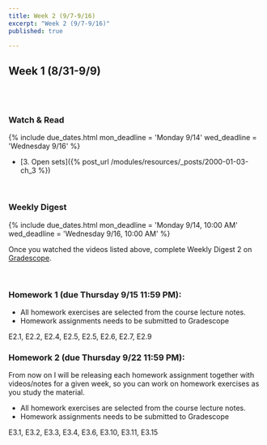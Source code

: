 ```yaml
---
title: Week 2 (9/7-9/16)
excerpt: "Week 2 (9/7-9/16)"
published: true

---
```


## Week 1 (8/31-9/9)

<br/>
<br/>


### Watch & Read

{% include due_dates.html
mon_deadline = 'Monday 9/14'
wed_deadline = 'Wednesday 9/16'
%}



* [3. Open sets]({% post_url /modules/resources/_posts/2000-01-03-ch_3 %})

<br/>

### Weekly Digest

{% include due_dates.html
mon_deadline = 'Monday 9/14, 10:00 AM'
wed_deadline = 'Wednesday 9/16, 10:00 AM'
%}

Once you watched the videos listed above, complete Weekly Digest 2 on [Gradescope](https://www.gradescope.com).

<br/>

### Homework 1 (due Thursday 9/15 11:59 PM):

* All homework exercises are selected from the course lecture notes.
* Homework assignments needs to be submitted to Gradescope

E2.1, E2.2, E2.4, E2.5, E2.5, E2.6, E2.7, E2.9


### Homework 2 (due Thursday 9/22 11:59 PM):

From now on I will be releasing each homework assignment together with videos/notes
for a given week, so you can work on homework exercises as you study the material.

* All homework exercises are selected from the course lecture notes.
* Homework assignments needs to be submitted to Gradescope

E3.1, E3.2, E3.3, E3.4, E3.6, E3.10, E3.11, E3.15
